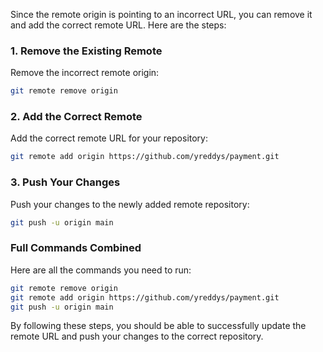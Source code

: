 Since the remote origin is pointing to an incorrect URL, you can remove it and add the correct remote URL. Here are the steps:

### 1. Remove the Existing Remote
Remove the incorrect remote origin:

```sh
git remote remove origin
```

### 2. Add the Correct Remote
Add the correct remote URL for your repository:

```sh
git remote add origin https://github.com/yreddys/payment.git
```

### 3. Push Your Changes
Push your changes to the newly added remote repository:

```sh
git push -u origin main
```

### Full Commands Combined
Here are all the commands you need to run:

```sh
git remote remove origin
git remote add origin https://github.com/yreddys/payment.git
git push -u origin main
```

By following these steps, you should be able to successfully update the remote URL and push your changes to the correct repository.
